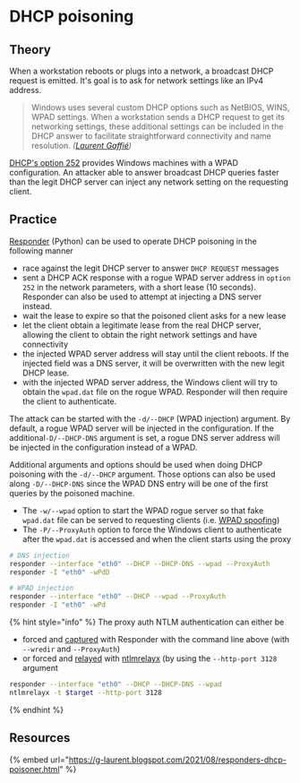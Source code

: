 # DHCP poisoning

## Theory

When a workstation reboots or plugs into a network, a broadcast DHCP request is emitted. It's goal is to ask for network settings like an IPv4 address.

> Windows uses several custom DHCP options such as NetBIOS, WINS, WPAD settings. When a workstation sends a DHCP request to get its networking settings, these additional settings can be included in the DHCP answer to facilitate straightforward connectivity and name resolution. _(_[_Laurent Gaffié_](https://g-laurent.blogspot.com/2021/08/responders-dhcp-poisoner.html)_)_

[DHCP's option 252](https://docs.microsoft.com/en-us/previous-versions/tn-archive/bb794881\(v=technet.10\)) provides Windows machines with a WPAD configuration. An attacker able to answer broadcast DHCP queries faster than the legit DHCP server can inject any network setting on the requesting client.

## Practice

[Responder](https://github.com/SpiderLabs/Responder) (Python) can be used to operate DHCP poisoning in the following manner

* race against the legit DHCP server to answer `DHCP REQUEST` messages
* sent a DHCP ACK response with a rogue WPAD server address in `option 252` in the network parameters, with a short lease (10 seconds). Responder can also be used to attempt at injecting a DNS server instead.
* wait the lease to expire so that the poisoned client asks for a new lease
* let the client obtain a legitimate lease from the real DHCP server, allowing the client to obtain the right network settings and have connectivity
* the injected WPAD server address will stay until the client reboots. If the injected field was a DNS server, it will be overwritten with the new legit DHCP lease.
* with the injected WPAD server address, the Windows client will try to obtain the `wpad.dat` file on the rogue WPAD. Responder will then require the client to authenticate.

The attack can be started with the `-d/--DHCP` (WPAD injection) argument. By default, a rogue WPAD server will be injected in the configuration. If the additional`-D/--DHCP-DNS` argument is set, a rogue DNS server address will be injected in the configuration instead of a WPAD.

Additional arguments and options should be used when doing DHCP poisoning with the `-d/--DHCP` argument. Those options can also be used along `-D/--DHCP-DNS` since the WPAD DNS entry will be one of the first queries by the poisoned machine.

* The `-w/--wpad` option to start the WPAD rogue server so that fake `wpad.dat` file can be served to requesting clients (i.e. [WPAD spoofing](wpad-spoofing.md))
* The `-P/--ProxyAuth` option to force the Windows client to authenticate after the `wpad.dat` is accessed and when the client starts using the proxy

```bash
# DNS injection
responder --interface "eth0" --DHCP --DHCP-DNS --wpad --ProxyAuth
responder -I "eth0" -wPdD

# WPAD injection
responder --interface "eth0" --DHCP --wpad --ProxyAuth
responder -I "eth0" -wPd
```

{% hint style="info" %}
The proxy auth NTLM authentication can either be

* forced and [captured](../ntlm/capture.md) with Responder with the command line above (with `--wredir` and `--ProxyAuth`)
* or forced and [relayed](broken-reference) with [ntlmrelayx](https://github.com/SecureAuthCorp/impacket/blob/master/examples/ntlmrelayx.py) (by using the `--http-port 3128` argument

```bash
responder --interface "eth0" --DHCP --DHCP-DNS --wpad
ntlmrelayx -t $target --http-port 3128
```
{% endhint %}

## Resources

{% embed url="https://g-laurent.blogspot.com/2021/08/responders-dhcp-poisoner.html" %}

